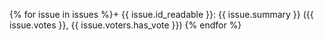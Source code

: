 {% for issue in issues %}+ {{ issue.id_readable }}: {{ issue.summary }} ({{ issue.votes }}, {{ issue.voters.has_vote }})
{% endfor %}
